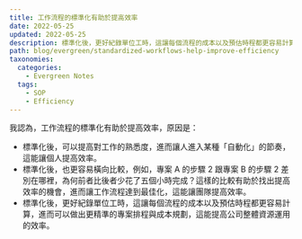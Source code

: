```yaml
---
title: 工作流程的標準化有助於提高效率
date: 2022-05-25
updated: 2022-05-25
description: 標準化後，更好紀錄單位工時，這讓每個流程的成本以及預估時程都更容易計算，進而可以做出更精準的專案排程與成本規劃，這能提高公司整體資源運用的效率。
path: blog/evergreen/standardized-workflows-help-improve-efficiency
taxonomies:
  categories: 
    - Evergreen Notes
  tags: 
    - SOP
    - Efficiency
---
```


我認為，工作流程的標準化有助於提高效率，原因是：
- 標準化後，可以提高對工作的熟悉度，進而讓人進入某種「自動化」的節奏，這能讓個人提高效率。
- 標準化後，也更容易橫向比較，例如，專案 A 的步驟 2 跟專案 B 的步驟 2 差別在哪裡，為何前者比後者少花了五個小時完成？這樣的比較有助於找出提高效率的機會，進而讓工作流程達到最佳化，這能讓團隊提高效率。
- 標準化後，更好紀錄單位工時，這讓每個流程的成本以及預估時程都更容易計算，進而可以做出更精準的專案排程與成本規劃，這能提高公司整體資源運用的效率。

